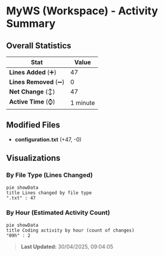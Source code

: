 # MyWS (Workspace) - Activity Summary 

## Overall Statistics

| Stat                   | Value                                                             |
| ---------------------- | ----------------------------------------------------------------- |
| **Lines Added** (➕)   | 47                                          |
| **Lines Removed** (➖) | 0                                        |
| **Net Change** (↕)    | 47                |
| **Active Time** (⌚)   | 1 minute |


## Modified Files
- **configuration.txt** (+47, -0)

## Visualizations

### By File Type (Lines Changed)

```mermaid
pie showData
title Lines changed by file type
".txt" : 47
```

### By Hour (Estimated Activity Count)

```mermaid
pie showData
title Coding activity by hour (count of changes)
"09h" : 2
```


> **Last Updated:** 30/04/2025, 09:04:05